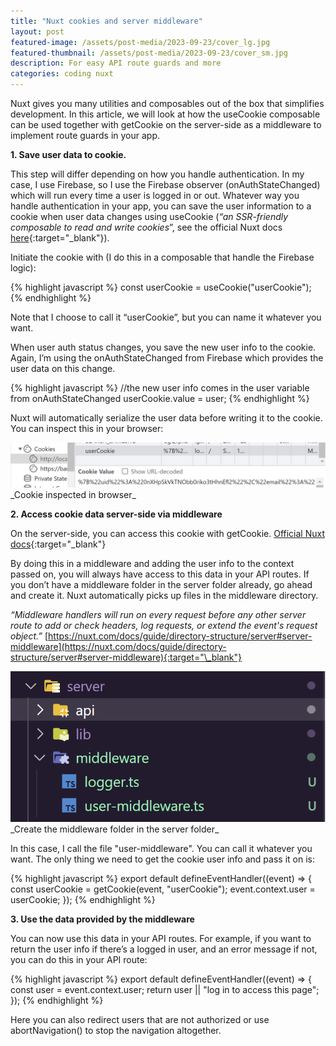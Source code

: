 ```yaml
---
title: "Nuxt cookies and server middleware"
layout: post
featured-image: /assets/post-media/2023-09-23/cover_lg.jpg
featured-thumbnail: /assets/post-media/2023-09-23/cover_sm.jpg
description: For easy API route guards and more
categories: coding nuxt
---
```


Nuxt gives you many utilities and composables out of the box that simplifies development. In this article, we will look at how the useCookie composable can be used together with getCookie on the server-side as a middleware to implement route guards in your app.

**1. Save user data to cookie.**

This step will differ depending on how you handle authentication. In my case, I use Firebase, so I use the Firebase observer (onAuthStateChanged) which will run every time a user is logged in or out. Whatever way you handle authentication in your app, you can save the user information to a cookie when user data changes using useCookie (_“an SSR-friendly composable to read and write cookies_”, see the official Nuxt docs [here](https://nuxt.com/docs/api/composables/use-cookie){:target="\_blank"}).

Initiate the cookie with (I do this in a composable that handle the Firebase logic):

{% highlight javascript %}
const userCookie = useCookie("userCookie");
{% endhighlight %}

Note that I choose to call it “userCookie”, but you can name it whatever you want.

When user auth status changes, you save the new user info to the cookie. Again, I’m using the onAuthStateChanged from Firebase which provides the user data on this change.

{% highlight javascript %}
//the new user info comes in the user variable from onAuthStateChanged
userCookie.value = user;
{% endhighlight %}

Nuxt will automatically serialize the user data before writing it to the cookie. You can inspect this in your browser:

<img class="" src="/assets/post-media/2023-09-23/cookie.png"/>
_Cookie inspected in browser_

**2. Access cookie data server-side via middleware**

On the server-side, you can access this cookie with getCookie. [Official Nuxt docs](https://nuxt.com/docs/api/composables/use-cookie#handling-cookies-in-api-routes){:target="\_blank"}

By doing this in a middleware and adding the user info to the context passed on, you will always have access to this data in your API routes. If you don’t have a middleware folder in the server folder already, go ahead and create it. Nuxt automatically picks up files in the middleware directory.

_“Middleware handlers will run on every request before any other server route to add or check headers, log requests, or extend the event's request object.”_
[https://nuxt.com/docs/guide/directory-structure/server#server-middleware](https://nuxt.com/docs/guide/directory-structure/server#server-middleware){:target="\_blank"}

<img class="" src="/assets/post-media/2023-09-23/server-directory.png"/>
_Create the middleware folder in the server folder_

In this case, I call the file "user-middleware". You can call it whatever you want. The only thing we need to get the cookie user info and pass it on is:

{% highlight javascript %}
export default defineEventHandler((event) => {
const userCookie = getCookie(event, "userCookie");
event.context.user = userCookie;
});
{% endhighlight %}

**3. Use the data provided by the middleware**

You can now use this data in your API routes. For example, if you want to return the user info if there’s a logged in user, and an error message if not, you can do this in your API route:

{% highlight javascript %}
export default defineEventHandler((event) => {
const user = event.context.user;
return user || "log in to access this page";
});
{% endhighlight %}

Here you can also redirect users that are not authorized or use abortNavigation() to stop the navigation altogether.
